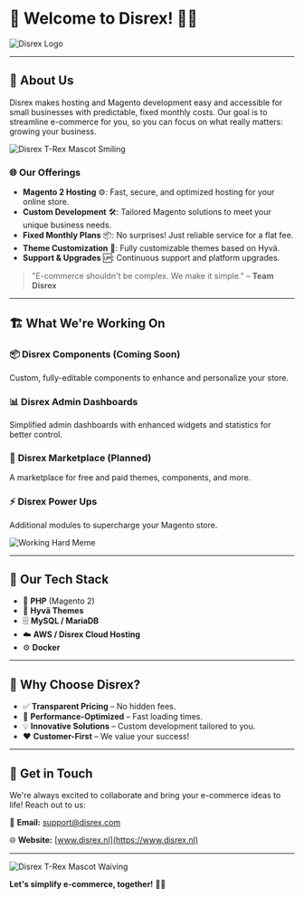 # 🚀 **Welcome to Disrex! 🦖✨**

<picture>
  <source srcset="https://files.disrex.nl/logos/logo-w.png" media="(prefers-color-scheme: dark)">
  <img src="https://files.disrex.nl/logos/logo-b.png" alt="Disrex Logo">
</picture>

---

## 🏢 **About Us**

Disrex makes hosting and Magento development easy and accessible for small businesses with predictable, fixed monthly costs. Our goal is to streamline e-commerce for you, so you can focus on what really matters: growing your business.

![Disrex T-Rex Mascot Smiling](https://files.disrex.nl/disrex-smiling.gif?t=675653425)

### 🌐 **Our Offerings**

- **Magento 2 Hosting** ⚙️: Fast, secure, and optimized hosting for your online store.
- **Custom Development** 🛠️: Tailored Magento solutions to meet your unique business needs.
- **Fixed Monthly Plans** 📦: No surprises! Just reliable service for a flat fee.
- **Theme Customization** 🎨: Fully customizable themes based on Hyvä.
- **Support & Upgrades** 🆙: Continuous support and platform upgrades.

> "E-commerce shouldn't be complex. We make it simple." – **Team Disrex**

---

## 🏗️ **What We're Working On**

### 📦 **Disrex Components** (Coming Soon)
Custom, fully-editable components to enhance and personalize your store.

### 📊 **Disrex Admin Dashboards**
Simplified admin dashboards with enhanced widgets and statistics for better control.

### 🛒 **Disrex Marketplace** (Planned)
A marketplace for free and paid themes, components, and more.

### ⚡ **Disrex Power Ups**
Additional modules to supercharge your Magento store.

![Working Hard Meme](https://files.disrex.nl/working.gif?t=672693425)

---

## 🧩 **Our Tech Stack**

- 🐘 **PHP** (Magento 2)
- 🎨 **Hyvä Themes**
- 🗄️ **MySQL / MariaDB**
- ☁️ **AWS / Disrex Cloud Hosting**
- ⚙️ **Docker**

---

## 🦖 **Why Choose Disrex?**

- ✅ **Transparent Pricing** – No hidden fees.
- 🚀 **Performance-Optimized** – Fast loading times.
- 💡 **Innovative Solutions** – Custom development tailored to you.
- ❤️ **Customer-First** – We value your success!

---

## 📢 **Get in Touch**

We're always excited to collaborate and bring your e-commerce ideas to life! Reach out to us:

📧 **Email:** [support@disrex.com](mailto:support@disrex.com)

🌐 **Website:** [www.disrex.nl](https://www.disrex.nl)

---

![Disrex T-Rex Mascot Waiving](https://files.disrex.nl/disrex-character.gif?t=572693425)

**Let's simplify e-commerce, together!** 🚀🦖
